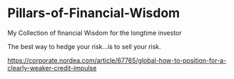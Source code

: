 # Pillars-of-Financial-Wisdom
My Collection  of financial Wisdom for the longtime investor

The best way to hedge your risk…is to sell your risk.

https://corporate.nordea.com/article/67765/global-how-to-position-for-a-clearly-weaker-credit-impulse
